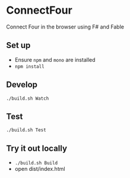 # ConnectFour
Connect Four in the browser using F# and Fable

## Set up
- Ensure `npm` and `mono` are installed
- `npm install`

## Develop
`./build.sh Watch`

## Test
`./build.sh Test`

## Try it out locally
- `./build.sh Build`
- open dist/index.html
